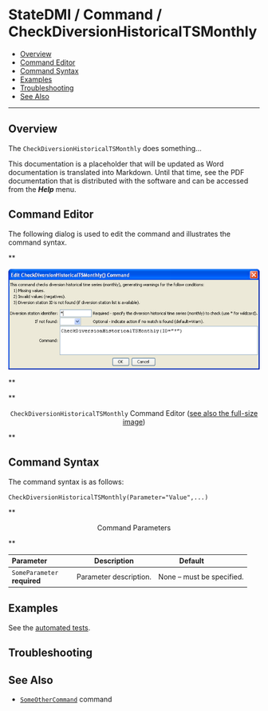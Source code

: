 # StateDMI / Command / CheckDiversionHistoricalTSMonthly #

* [Overview](#overview)
* [Command Editor](#command-editor)
* [Command Syntax](#command-syntax)
* [Examples](#examples)
* [Troubleshooting](#troubleshooting)
* [See Also](#see-also)

-------------------------

## Overview ##

The `CheckDiversionHistoricalTSMonthly` does something...

This documentation is a placeholder that will be updated as Word documentation is translated into Markdown.
Until that time, see the PDF documentation that is distributed with the software and can be accessed
from the ***Help*** menu.

## Command Editor ##

The following dialog is used to edit the command and illustrates the command syntax.

**<p style="text-align: center;">
![CheckDiversionHistoricalTSMonthly](CheckDiversionHistoricalTSMonthly.png)
</p>**

**<p style="text-align: center;">
`CheckDiversionHistoricalTSMonthly` Command Editor (<a href="../CheckDiversionHistoricalTSMonthly.png">see also the full-size image</a>)
</p>**

## Command Syntax ##

The command syntax is as follows:

```text
CheckDiversionHistoricalTSMonthly(Parameter="Value",...)
```
**<p style="text-align: center;">
Command Parameters
</p>**

| **Parameter**&nbsp;&nbsp;&nbsp;&nbsp;&nbsp;&nbsp;&nbsp;&nbsp;&nbsp;&nbsp;&nbsp;&nbsp; | **Description** | **Default**&nbsp;&nbsp;&nbsp;&nbsp;&nbsp;&nbsp;&nbsp;&nbsp;&nbsp;&nbsp; |
| --------------|-----------------|----------------- |
|`SomeParameter`<br>**required**|Parameter description.|None – must be specified.|

## Examples ##

See the [automated tests](https://github.com/OpenCDSS/cdss-app-statedmi-test/tree/master/test/regression/commands/CheckDiversionHistoricalTSMonthly).

## Troubleshooting ##

## See Also ##

* [`SomeOtherCommand`](../SomeOtherCommand/SomeOtherCommand) command
